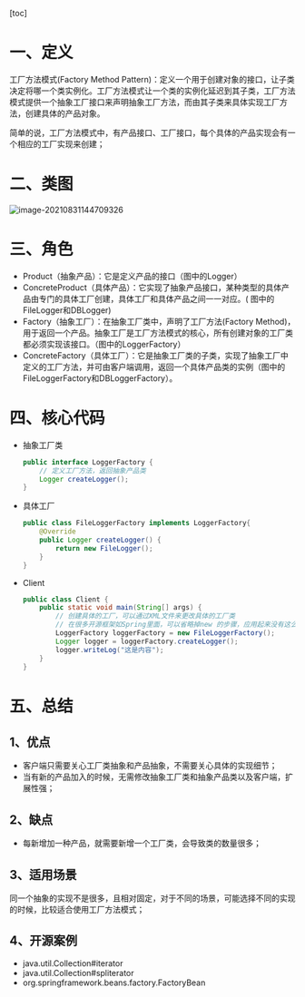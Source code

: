 [toc]

# 一、定义

工厂方法模式(Factory Method Pattern)：定义一个用于创建对象的接口，让子类决定将哪一个类实例化。工厂方法模式让一个类的实例化延迟到其子类，工厂方法模式提供一个抽象工厂接口来声明抽象工厂方法，而由其子类来具体实现工厂方法，创建具体的产品对象。

简单的说，工厂方法模式中，有产品接口、工厂接口，每个具体的产品实现会有一个相应的工厂实现来创建；



# 二、类图

![image-20210831144709326](https://gitee.com/firewolf/allinone/raw/master/images/image-20210831144709326.png)



# 三、角色

- Product（抽象产品）：它是定义产品的接口（图中的Logger）
- ConcreteProduct（具体产品）：它实现了抽象产品接口，某种类型的具体产品由专门的具体工厂创建，具体工厂和具体产品之间一一对应。( 图中的FileLogger和DBLogger)
- Factory（抽象工厂）：在抽象工厂类中，声明了工厂方法(Factory Method)，用于返回一个产品。抽象工厂是工厂方法模式的核心，所有创建对象的工厂类都必须实现该接口。（图中的LoggerFactory）
- ConcreteFactory（具体工厂）：它是抽象工厂类的子类，实现了抽象工厂中定义的工厂方法，并可由客户端调用，返回一个具体产品类的实例（图中的FileLoggerFactory和DBLoggerFactory）。



# 四、核心代码

- 抽象工厂类

  ```java
  public interface LoggerFactory {
      // 定义工厂方法，返回抽象产品类
      Logger createLogger();
  }
  ```

- 具体工厂

  ```java
  public class FileLoggerFactory implements LoggerFactory{
      @Override
      public Logger createLogger() {
          return new FileLogger();
      }
  }
  ```

- Client

  ```java
  public class Client {
      public static void main(String[] args) {
          // 创建具体的工厂，可以通过XML文件来更改具体的工厂类
          // 在很多开源框架如Spring里面，可以省略掉new 的步骤，应用起来没有这么的生硬
          LoggerFactory loggerFactory = new FileLoggerFactory();
          Logger logger = loggerFactory.createLogger();
          logger.writeLog("这是内容");
      }
  }
  ```

# 五、总结

## 1、优点

- 客户端只需要关心工厂类抽象和产品抽象，不需要关心具体的实现细节；
- 当有新的产品加入的时候，无需修改抽象工厂类和抽象产品类以及客户端，扩展性强；

## 2、缺点

- 每新增加一种产品，就需要新增一个工厂类，会导致类的数量很多；

## 3、适用场景

同一个抽象的实现不是很多，且相对固定，对于不同的场景，可能选择不同的实现的时候，比较适合使用工厂方法模式；

## 4、开源案例

- java.util.Collection#iterator
- java.util.Collection#spliterator
- org.springframework.beans.factory.FactoryBean

